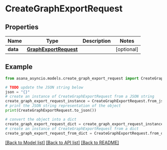 # CreateGraphExportRequest


## Properties

Name | Type | Description | Notes
------------ | ------------- | ------------- | -------------
**data** | [**GraphExportRequest**](GraphExportRequest.md) |  | [optional] 

## Example

```python
from asana_asyncio.models.create_graph_export_request import CreateGraphExportRequest

# TODO update the JSON string below
json = "{}"
# create an instance of CreateGraphExportRequest from a JSON string
create_graph_export_request_instance = CreateGraphExportRequest.from_json(json)
# print the JSON string representation of the object
print(CreateGraphExportRequest.to_json())

# convert the object into a dict
create_graph_export_request_dict = create_graph_export_request_instance.to_dict()
# create an instance of CreateGraphExportRequest from a dict
create_graph_export_request_from_dict = CreateGraphExportRequest.from_dict(create_graph_export_request_dict)
```
[[Back to Model list]](../README.md#documentation-for-models) [[Back to API list]](../README.md#documentation-for-api-endpoints) [[Back to README]](../README.md)


